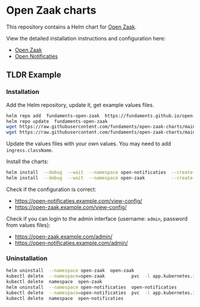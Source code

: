 # Open Zaak charts

This repository contains a Helm chart for [Open Zaak](https://github.com/open-zaak).

View the detailed installation instructions and configuration here:

- [Open Zaak](./charts/open-zaak/README.md)
- [Open Notificaties](./charts/open-notificaties/README.md)

## TLDR Example
### Installation
Add the Helm repository, update it, get example values files.
```bash
helm repo add  fundaments-open-zaak  https://fundaments.github.io/open-zaak-charts/
helm repo update  fundaments-open-zaak
wget https://raw.githubusercontent.com/fundaments/open-zaak-charts/main/examples/openzaak_values.yaml
wget https://raw.githubusercontent.com/fundaments/open-zaak-charts/main/examples/notificaties_values.yaml
```
Update the values files with your own values.
You may need to add `ingress.className`.

Install the charts:
```bash
helm install  --debug  --wait  --namespace open-notificaties  --create-namespace  --values notificaties_values.yaml  open-notificaties  fundaments-open-zaak/open-notificaties
helm install  --debug  --wait  --namespace open-zaak          --create-namespace  --values openzaak_values.yaml      open-zaak          fundaments-open-zaak/open-zaak
```
Check if the configuration is correct:
- https://open-notificaties.example.com/view-config/
- https://open-zaak.example.com/view-config/

Check if you can login to the admin interface (username: `admin`, password from values files):
- https://open-zaak.example.com/admin/
- https://open-notificaties.example.com/admin/

### Uninstallation
```bash
helm uninstall  --namespace open-zaak  open-zaak
kubectl delete  --namespace=open-zaak          pvc  -l app.kubernetes.io/instance=open-zaak
kubectl delete  namespace  open-zaak       
helm uninstall  --namespace open-notificaties  open-notificaties
kubectl delete  --namespace=open-notificaties  pvc  -l app.kubernetes.io/instance=open-notificaties
kubectl delete  namespace  open-notificaties
```
